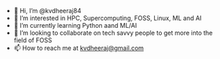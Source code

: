 - 👋 Hi, I’m @kvdheeraj84
- 👀 I’m interested in HPC, Supercomputing, FOSS, Linux, ML and AI
- 🌱 I’m currently learning Python aand ML/AI
- 💞️ I’m looking to collaborate on tech savvy people to get more into the field of FOSS
- 📫 How to reach me  at kvdheeraj@gmail.com

<!---
kvdheeraj84/kvdheeraj84 is a ✨ special ✨ repository because its `README.md` (this file) appears on your GitHub profile.
You can click the Preview link to take a look at your changes.
--->
